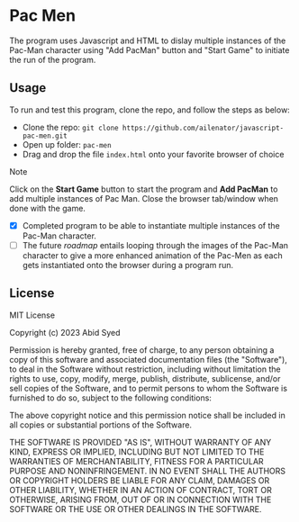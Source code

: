 # Pac Men
The program uses Javascript and HTML to dislay multiple instances of the Pac-Man character using "Add PacMan" button and "Start Game" to initiate the run of the program.

## Usage
To run and test this program, clone the repo, and follow the steps as below:

- Clone the repo: `git clone https://github.com/ailenator/javascript-pac-men.git`
- Open up folder: `pac-men`
- Drag and drop the file `index.html` onto your favorite browser of choice
> [!NOTE]
> Click on the **Start Game** button to start the program and **Add PacMan** to add multiple instances of Pac Man. Close the browser tab/window when done with the game.

- [x] Completed program to be able to instantiate multiple instances of the Pac-Man character.
- [ ] The future *roadmap* entails looping through the images of the Pac-Man character to give a more enhanced animation of the Pac-Men as each gets instantiated onto the browser during a program run.

## License
MIT License

Copyright (c) 2023 Abid Syed

Permission is hereby granted, free of charge, to any person obtaining a copy of this software and associated documentation files (the "Software"), to deal in the Software without restriction, including without limitation the rights to use, copy, modify, merge, publish, distribute, sublicense, and/or sell copies of the Software, and to permit persons to whom the Software is
furnished to do so, subject to the following conditions:

The above copyright notice and this permission notice shall be included in all copies or substantial portions of the Software.

THE SOFTWARE IS PROVIDED "AS IS", WITHOUT WARRANTY OF ANY KIND, EXPRESS OR IMPLIED, INCLUDING BUT NOT LIMITED TO THE WARRANTIES OF MERCHANTABILITY, FITNESS FOR A PARTICULAR PURPOSE AND NONINFRINGEMENT. IN NO EVENT SHALL THE AUTHORS OR COPYRIGHT HOLDERS BE LIABLE FOR ANY CLAIM, DAMAGES OR OTHER LIABILITY, WHETHER IN AN ACTION OF CONTRACT, TORT OR OTHERWISE, ARISING FROM, OUT OF OR IN CONNECTION WITH THE SOFTWARE OR THE USE OR OTHER DEALINGS IN THE SOFTWARE.